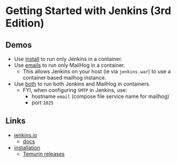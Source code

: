 # Getting Started with Jenkins (3rd Edition)

## Demos

- Use [install](./install/compose.yaml) to run only Jenkins in a container.
- Use [emails](./emails/compose.yaml) to run only MailHog in a container.
  - This allows Jenkins on your host (ie via `jenkins.war`) to use a container based mailhog instance.
- Use [both](./both/compose.yaml) to run both Jenkins and MailHog in containers.
  - FYI, when configuring `SMTP` in Jenkins, use:
    - hostname `email` (compose file service name for mailhog)
    - port `1025`

## Links

- [jenkins.io](https://jenkins.io)
  - [docs](https://www.jenkins.io/doc/)
- [installation](https://www.jenkins.io/doc/book/installing/)
  - [Temurin releases](https://adoptium.net/temurin/releases/)
